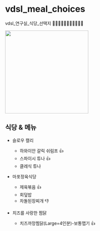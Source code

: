 # vdsl_meal_choices
vdsl_연구실_식당_선택지 🍖🍕🌭🥩🥓🥟🍣🍱🍡🍢🍥

<img src = "https://user-images.githubusercontent.com/54311546/153786512-10583a37-52d0-4be3-a342-0adceb79d063.jpg" width="width 480%" height="270">

## 식당 & 메뉴

- 슬로우 캘리
  - 하와이안 갈릭 쉬림프 👍
  - 스파이시 튜나 👍
  - 클레식 튜나 

- 마포정육식당
  - 제육볶음 👍
  - 회덮밥
  - 차돌된장찌개 👎

- 치즈를 사랑한 찜닭
  - 치즈까망찜닭(Large=4인분)-보통맵기 👍

